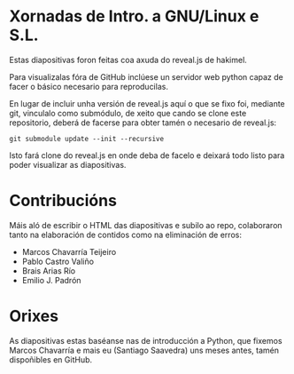 Xornadas de Intro. a GNU/Linux e S.L.
=====================================

Estas diapositivas foron feitas coa axuda do reveal.js de hakimel.

Para visualizalas fóra de GitHub inclúese un servidor web python
capaz de facer o básico necesario para reproducilas.

En lugar de incluir unha versión de reveal.js aquí o que se fixo
foi, mediante git, vinculalo como submódulo, de xeito que
cando se clone este repositorio, deberá de facerse para obter
tamén o necesario de reveal.js:

    git submodule update --init --recursive

Isto fará clone do reveal.js en onde deba de facelo e deixará
todo listo para poder visualizar as diapositivas.


Contribucións
=============

Máis aló de escribir o HTML das diapositivas e subilo ao repo,
colaboraron tanto na elaboración de contidos como na eliminación
de erros:

 * Marcos Chavarría Teijeiro
 * Pablo Castro Valiño
 * Brais Arias Río
 * Emilio J. Padrón


Orixes
======

As diapositivas estas baséanse nas de introducción a Python, que fixemos
Marcos Chavarría e mais eu (Santiago Saavedra) uns meses antes,
tamén dispoñibles en GitHub.


